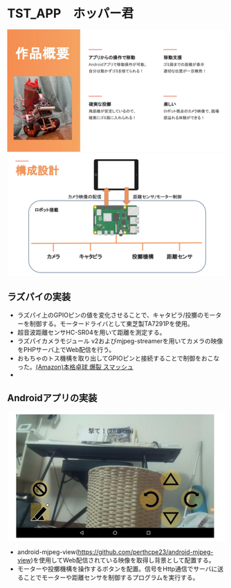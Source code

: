 # TST_APP　ホッパー君
![概要](overview.jpg)
![設計](archtecture.jpg)

## ラズパイの実装
* ラズパイ上のGPIOピンの値を変化させることで、キャタピラ/投擲のモーターを制御する。モータードライバとして東芝製TA7291Pを使用。
* 超音波距離センサHC-SR04を用いて距離を測定する。  
* ラズパイカメラモジュール v2およびmjpeg-streamerを用いてカメラの映像をPHPサーバ上でWeb配信を行う。  
* おもちゃのトス機構を取り出してGPIOピンと接続することで制御をおこなった。[(Amazon)本格卓球 爆裂 スマッシュ](https://www.amazon.co.jp/%E6%9C%AC%E6%A0%BC%E5%8D%93%E7%90%83-%E7%88%86%E8%A3%82-%E3%82%B9%E3%83%9E%E3%83%83%E3%82%B7%E3%83%A5%E3%80%90%E6%97%A5%E6%9C%AC%E3%81%8A%E3%82%82%E3%81%A1%E3%82%83%E5%A4%A7%E8%B3%9E2019-%E3%82%B3%E3%83%9F%E3%83%A5%E3%83%8B%E3%82%B1%E3%83%BC%E3%82%B7%E3%83%A7%E3%83%B3%E3%83%BB%E3%83%88%E3%82%A4%E9%83%A8%E9%96%80-%E5%84%AA%E7%A7%80%E8%B3%9E%E3%80%91/dp/B07SX2MGK1 "本格卓球 爆裂 スマッシュ")
* 
  
## Androidアプリの実装
![アプリ](app.jpg)
* android-mjpeg-view(https://github.com/perthcpe23/android-mjpeg-view)を使用してWeb配信されている映像を取得し背景として配置する。
* モーターや投擲機構を操作するボタンを配置。信号をHttp通信でサーバに送ることでモーターや距離センサを制御するプログラムを実行する。